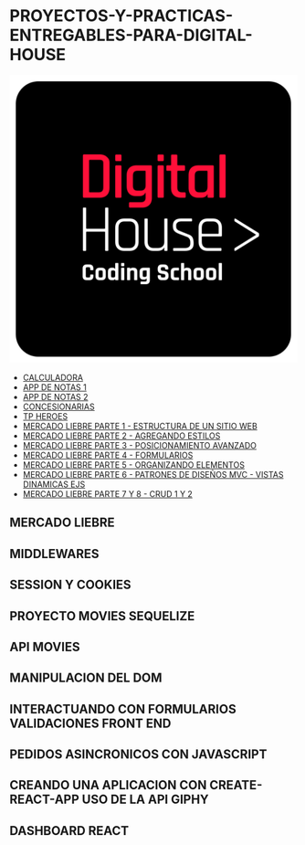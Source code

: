 # PROYECTOS-Y-PRACTICAS-ENTREGABLES-PARA-DIGITAL-HOUSE
<img src= "digitalhouse.png">


<ul><li><a href= "https://github.com/diegoalejandrorodal/FORMAR-PRACTICA-1-CALCULADORA-LOGICA"> CALCULADORA <a>
<li> <a href= "https://github.com/diegoalejandrorodal/FORMAR-PRACTICA-2-PARTE-1-APP-DE-NOTAS"> APP DE NOTAS 1 <a></li> 
<li> <a href= "https://github.com/diegoalejandrorodal/FORMAR-PRACTICA-2-PARTE-2-APP-DE-NOTAS"> APP DE NOTAS 2 <a> </li>
<li> <a href= "https://github.com/diegoalejandrorodal/FORMAR-PRACTICA-CONCESIONARIAS"> CONCESIONARIAS <a> </li>
<li> <a href= "https://github.com/diegoalejandrorodal/FORMAR-PRACTICA-4-DH-HEROES"> TP HEROES <a> </li>
<li> <a href= "https://github.com/diegoalejandrorodal/FORMAR-PROYECTO-PARTE-1-MERCADO-LIEBRE"> MERCADO LIEBRE PARTE 1 - ESTRUCTURA DE UN SITIO WEB<a></li>
<li> <a href= "https://github.com/diegoalejandrorodal/FORMAR-PROYECTO-PARTE-2-MERCADO-LIEBRE"> MERCADO LIEBRE PARTE 2 - AGREGANDO ESTILOS <a></li>
<li> <a href= "https://github.com/diegoalejandrorodal/FORMAR-PROYECTO-PARTE-3-MERCADO-LIEBRE"> MERCADO LIEBRE PARTE 3 - POSICIONAMIENTO AVANZADO<a></li>
<li> <a href= "https://github.com/diegoalejandrorodal/FORMAR-PROYECTO-PARTE-4-MERCADO-LIEBRE"> MERCADO LIEBRE PARTE 4 - FORMULARIOS<a></li>
<li> <a href= "https://github.com/diegoalejandrorodal/FORMAR-PROYECTO-PARTE-5-MERCADO-LIEBRE"> MERCADO LIEBRE PARTE 5 - ORGANIZANDO ELEMENTOS<a></li>
<li> <a href= "https://github.com/diegoalejandrorodal/FORMAR-PROYECTO-PARTE-6-MERCADO-LIEBRE"> MERCADO LIEBRE PARTE 6 - PATRONES DE DISEÑOS MVC - VISTAS DINAMICAS EJS<a></li>
<li> <a href= "https://github.com/diegoalejandrorodal/FORMAR-PROYECTO-PARTE-7-Y-8-MERCADO-LIEBRE"> MERCADO LIEBRE PARTE 7 Y 8 - CRUD 1 Y 2<a>
</li></ul>

## MERCADO LIEBRE 

## MIDDLEWARES

## SESSION Y COOKIES 

## PROYECTO MOVIES SEQUELIZE

## API MOVIES 

## MANIPULACION DEL DOM 

## INTERACTUANDO CON FORMULARIOS VALIDACIONES FRONT END 

## PEDIDOS ASINCRONICOS CON JAVASCRIPT

## CREANDO UNA APLICACION CON CREATE-REACT-APP USO DE LA API GIPHY 

## DASHBOARD REACT 




